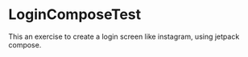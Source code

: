 # LoginComposeTest
 This an exercise to create a login screen like instagram, using jetpack compose.
